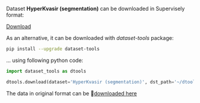 Dataset **HyperKvasir (segmentation)** can be downloaded in Supervisely format:

 [Download](https://assets.supervisely.com/supervisely-supervisely-assets-public/teams_storage/s/X/63/G4tRz4GQrSkIuvJwoRJAIY4XeWgZWfdTxdl2ZzLpoVUVHE9ApJBpRypAXm58UXJm7h8Q8v9lQN9ktFh37eFGnthe5kZRdDipj6fIVtQ43O1O76OgeZbnmuyEO3dj.tar)

As an alternative, it can be downloaded with *dataset-tools* package:
``` bash
pip install --upgrade dataset-tools
```

... using following python code:
``` python
import dataset_tools as dtools

dtools.download(dataset='HyperKvasir (segmentation)', dst_path='~/dtools/datasets/HyperKvasir (segmentation).tar')
```
The data in original format can be 🔗[downloaded here](https://datasets.simula.no/downloads/hyper-kvasir/hyper-kvasir-segmented-images.zip)